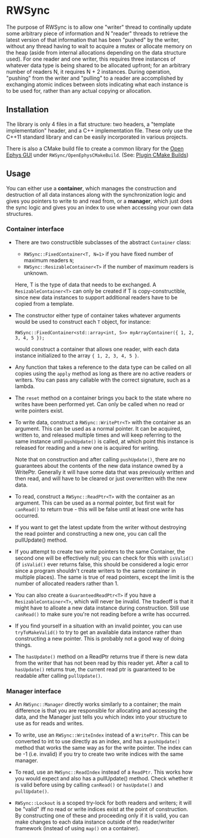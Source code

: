 # RWSync

The purpose of RWSync is to allow one "writer" thread to continally
update some arbitrary piece of information and N "reader" threads to retrieve
the latest version of that information that has been "pushed" by the writer,
without any thread having to wait to acquire a mutex or allocate memory
on the heap (aside from internal allocations depending on the data structure used).
For one reader and one writer, this requires three instances of whatever data type is
being shared to be allocated upfront; for an arbitrary number of readers N, it requires
N + 2 instances. During operation, "pushing" from the writer and "pulling" to a reader
are accomplished by exchanging atomic indices between slots indicating what each instance
is to be used for, rather than any actual copying or allocation.

## Installation

The library is only 4 files in a flat structure: two headers, a "template implementation" header,
and a C++ implementation file. These only use the C++11 standard library and can be easily
incorporated in various projects.

There is also a CMake build file to create a common library for the [Open Ephys GUI](https://open-ephys.atlassian.net/wiki/spaces/OEW/pages/491527/Open+Ephys+GUI) under `RWSync/OpenEphysCMakeBuild`. (See: [Plugin CMake Builds](https://open-ephys.atlassian.net/wiki/spaces/OEW/pages/1259110401/Plugin+CMake+Builds))

## Usage

You can either use a **container**, which manages the construction and destruction of all
data instances along with the synchronization logic and gives you pointers to write to
and read from, or a **manager**, which just does the sync logic and gives you an index
to use when accessing your own data structures.

### Container interface

 * There are two constructible subclasses of the abstract `Container` class:

     * `RWSync::FixedContainer<T, N=1>` if you have fixed number of maximum readers `N`;
     * `RWSync::ResizableContainer<T>` if the number of maximum readers is unknown.

   Here, T is the type of data that needs to be exchanged. A `ResizableContainer<T>` can
   only be created if T is copy-constructible, since new data instances to support
   additional readers have to be copied from a template.

 * The constructor either type of container takes whatever arguments
   would be used to construct each `T` object, for instance:
     
   ```
   RWSync::FixedContainer<std::array<int, 5>> myArrayContainer({ 1, 2, 3, 4, 5 });
   ```

   would construct a container that allows one reader, with each data instance
   initialized to the array `{ 1, 2, 3, 4, 5 }`.

 * Any function that takes a reference to the data type can be called on all copies
   using the `apply` method as long as there are no active readers or writers.
   You can pass any callable with the correct signature, such as a lambda.

 * The `reset` method on a container brings you back to the state where no writes have
   been performed yet. Can only be called when no read or write pointers exist.

 * To write data, construct a `RWSync::WritePtr<T>` with the container
   as an argument. This can be used as a normal pointer. It can be acquired, written to,
   and released multiple times and will keep referring to the same instance until
   `pushUpdate()` is called, at which point this instance is released for reading
   and a new one is acquired for writing.

   Note that on construction and after calling `pushUpdate()`, there are no guarantees about
   the contents of the new data instance owned by a WritePtr. Generally it will have
   some data that was previously written and then read, and will have to be cleared
   or just overwritten with the new data.
   
 * To read, construct a `RWSync::ReadPtr<T>` with the container as an argument. This can 
   be used as a normal pointer, but first wait for `canRead()` to return
   true - this will be false until at least one write has occurred.

 * If you want to get the latest update from the writer without destroying the read
   pointer and constructing a new one, you can call the pullUpdate() method.

 * If you attempt to create two write pointers to the same Container, the
   second one will be effectively null; you can check for this with `isValid()`
   (if `isValid()` ever returns false, this should be considered a logic error since a program
   shouldn't create writers to the same container in multiple places). The same is true
   of read pointers, except the limit is the number of allocated readers rather than 1.

 * You can also create a `GuaranteedReadPtr<T>` if you have a `ResizableContainer<T>`, which
   will never be invalid. The tradeoff is that it might have to alloate a new data
   instance during construction. Still use `canRead()` to make sure you're not reading
   before a write has occurred.

 * If you find yourself in a situation with an invalid pointer, you can use
   `tryToMakeValid()` to try to get an available data instance rather than constructing
   a new pointer. This is probably not a good way of doing things.

 * The `hasUpdate()` method on a ReadPtr returns true if there is new data
   from the writer that has not been read by this reader yet. After a call to `hasUpdate()` returns
   true, the current read ptr is guaranteed to be readable after calling `pullUpdate()`.

### Manager interface

 * An `RWSync::Manager` directly works similarly to a container; the main difference is 
   that you are responsible for allocating and accessing the data, and the Manager just
   tells you which index into your structure to use as for reads and writes.

 * To write, use an `RWSync::WriteIndex` instead of a `WritePtr`.
   This can be converted to int to use directly as an index, and has a `pushUpdate()` method
   that works the same way as for the write pointer. The index can be -1 (i.e. invalid)
   if you try to create two write indices with the same manager.

 * To read, use an `RWSync::ReadIndex` instead of a `ReadPtr`.
   This works how you would expect and also has a pullUpdate() method. Check whether it is
   valid before using by calling `canRead()` or `hasUpdate()` and `pullUpdate()`.

 * `RWSync::Lockout` is a scoped try-lock for both readers and writers; it will be "valid"
   iff no read or write indices exist at the point of construction. By constructing
   one of these and proceeding only if it is valid, you can make changes to each data
   instance outside of the reader/writer framework (instead of using `map()` on a container).
